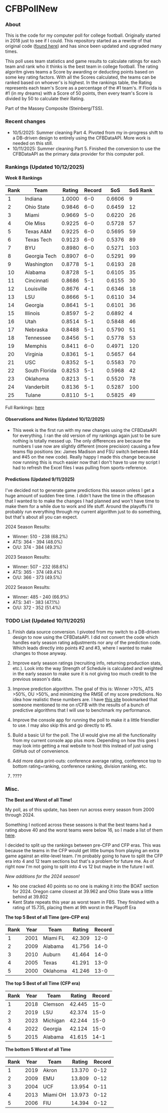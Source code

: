 # CFBPollNew

### About

This is the code for my computer poll for college football. Originally started in 2018 just to see if I could. This repository started as a rewrite of that original code ([found here](https://github.com/taylorleprechaun/CFBPoll)) and has since been updated and upgraded many times.

This poll uses team statistics and game results to calculate ratings for each team and rank who it thinks is the best team in college football. The rating algoritm gives teams a Score by awarding or deducting points based on some key rating factors. With all the Scores calculated, the teams can be ranked based on whoever's is highest. In the rankings table, the Rating represents each team's Score as a percentage of the #1 team's. If Florida is #1 (in my dreams) with a Score of 50 points, then every team's Score is divided by 50 to calculate their Rating.

Part of the Massey Composite (Steinberg/TSS).

### Recent changes

* 10/5/2025: Summer cleaning Part 4. Pivoted from my in-progress shift to a DB-driven design to entirely using the CFBDataAPI. More work is needed on this still.
* 10/11/2025: Summer cleaning Part 5. Finished the conversion to use the CFBDataAPI as the primary data provider for this computer poll.

### Rankings (Updated 10/12/2025)

**Week 8 Rankings**

Rank | Team | Rating | Record | SoS | SoS Rank
---|---|---|---|---|---
1 | Indiana | 1.0000 | 6-0 | 0.6606 | 9
2 | Ohio State | 0.9846 | 6-0 | 0.6459 | 12
3 | Miami | 0.9669 | 5-0 | 0.6220 | 26
4 | Ole Miss | 0.9225 | 6-0 | 0.5728 | 57
5 | Texas A&M | 0.9225 | 6-0 | 0.5695 | 59
6 | Texas Tech | 0.9123 | 6-0 | 0.5376 | 89
7 | BYU | 0.8980 | 6-0 | 0.5271 | 103
8 | Georgia Tech | 0.8907 | 6-0 | 0.5291 | 99
9 | Washington | 0.8778 | 5-1 | 0.6193 | 28
10 | Alabama | 0.8728 | 5-1 | 0.6105 | 35
11 | Cincinnati | 0.8686 | 5-1 | 0.6155 | 30
12 | Louisville | 0.8676 | 4-1 | 0.6346 | 18
13 | LSU | 0.8666 | 5-1 | 0.6110 | 34
14 | Georgia | 0.8641 | 5-1 | 0.6101 | 36
15 | Illinois | 0.8597 | 5-2 | 0.6892 | 4
16 | Utah | 0.8514 | 5-1 | 0.5848 | 46
17 | Nebraska | 0.8488 | 5-1 | 0.5790 | 51
18 | Tennessee | 0.8456 | 5-1 | 0.5778 | 53
19 | Memphis | 0.8411 | 6-0 | 0.4971 | 120
20 | Virginia | 0.8361 | 5-1 | 0.5657 | 64
21 | USC | 0.8352 | 5-1 | 0.5583 | 70
22 | South Florida | 0.8253 | 5-1 | 0.5968 | 42
23 | Oklahoma | 0.8213 | 5-1 | 0.5520 | 78
24 | Vanderbilt | 0.8136 | 5-1 | 0.5287 | 100
25 | Tulane | 0.8110 | 5-1 | 0.5825 | 49

Full Rankings: [here](https://github.com/taylorleprechaun/CFBPollNew/blob/main/CFBPoll/PreviousPolls/2025/2025-Week%2008.md)

#### Observations and Notes (Updated 10/12/2025)

* This week is the first run with my new changes using the CFBDataAPI for everything. I ran the old version of my rankings again just to be sure nothing is totally messed up. The only differences are because the numbers I use now are slightly 
different (more precision) causing a few teams flip positions (ex: James Madison and FSU switch between #44 and #45 on the new code). Really happy I made this change because now running this is much easier now that I don't have to use my script I had to refresh the Excel files I was pulling from sports-reference.

#### Predictions (Updated 9/11/2025)

I've decided not to generate game predictions this season unless I get a huge amount of sudden free time. I didn't have the time in the offseason that I wanted to to make the changes I had planned and won't have time to make them for a while due to work and life stuff. Around the playoffs I'll probably run everything through my current algorithm just to do something, but that's about all you can expect.

2024 Season Results:
* Winner: 510 - 238 (68.2%)
* ATS: 364 - 394 (48.0%)
* O/U: 374 - 384 (49.3%)

2023 Season Results:
* Winner: 507 - 232 (68.6%)
* ATS: 365 - 374 (49.4%)
* O/U: 366 - 373 (49.5%)

2022 Season Results:
* Winner: 485 - 240 (66.9%)
* ATS: 341 - 383 (47.1%)
* O/U: 372 - 352 (51.4%)

### TODO List (Updated 10/11/2025)

1. Finish data source conversion. I pivoted from my switch to a DB-driven design to now using the CFBDataAPI. I did not convert the code which handles early season rating adjustments nor any of the prediction code. Which leads directly into points #2 and #3, where I wanted to make changes to those anyway.

2. Improve early season ratings (recruiting info, returning production stats, etc.). Look into the way Strength of Schedule is calculated and weighted in the early season to make sure it is not giving too much credit to the previous season's data.

3. Improve prediction algorithm. The goal of this is: Winner >70%, ATS >50%, OU >50%, and minimizing the RMSE of my score predictions. No idea how realistic these numbers are. I have [this site](https://www.thepredictiontracker.com/ncaaresults.php) bookmarked that someone mentioned to me on r/CFB with the results of a bunch of predictive algorithms that I will use to benchmark my performance.

4. Improve the console app for running the poll to make it a little friendlier to use. I may also skip this and go directly to #5.

5. Build a basic UI for the poll. The UI would give me all the functionality from my current console app plus more. Depending on how this goes I may look into getting a real website to host this instead of just using GitHub out of convenience.

6. Add more data print-outs: conference average rating, conference top to bottom rating+ranking, conference ranking, division ranking, etc.

7. ????

### Misc.

**The Best and Worst of all Time!**

My poll, as of this update, has been run across every season from 2000 through 2024.

Something I noticed across these seasons is that the best teams had a rating above 40 and the worst teams were below 16, so I made a list of them [here]( https://github.com/taylorleprechaun/CFBPollNew/blob/main/CFBPoll/Resources/BOAT%20and%20WOAT.xlsx).

I decided to split up the rankings between pre-CFP and CFP eras.  This was because the teams in the CFP would get little bumps from playing an extra game against an elite-level team.
I'm probably going to have to split the CFP era into 4 and 12 team sections but that's a problem for future me. As of right now I'm not going to split into 4 vs 12 but maybe in the future I will.

*New additions for the 2024 season!*

* No one cracked 40 points so no one is making it into the BOAT section for 2024. Oregon came closest at 39.962 and Ohio State was a little behind at 39.802
* Kent State repeats this year as worst team in FBS. They finished with a rating of 15.735, placing them at 9th worst in the Playoff Era

**The top 5 Best of all Time (pre-CFP era)**

Rank | Year | Team | Rating | Record
---|---|---|---|---
1 | 2001 | Miami FL | 42.309 | 12-0
2 | 2009 | Alabama | 41.756 | 14-0
3 | 2010 | Auburn | 41.464 | 14-0
4 | 2005 | Texas | 41.291 | 13-0
5 | 2000 | Oklahoma | 41.246 | 13-0

**The top 5 Best of all Time (CFP era)**

Rank | Year | Team | Rating | Record
---|---|---|---|---
1 | 2018 | Clemson | 42.445 | 15-0
2 | 2019 | LSU | 42.374 | 15-0
3 | 2023 | Michigan | 42.244 | 15-0
4 | 2022 | Georgia | 42.124 | 15-0
5 | 2015 | Alabama | 41.615 | 14-1

**The bottom 5 Worst of all Time**

Rank | Year | Team | Rating | Record
---|---|---|---|---
1 | 2019 | Akron | 13.370 | 0-12
2 | 2009 | EMU | 13.809 | 0-12
3 | 2004 | UCF | 13.954 | 0-11
4 | 2013 | Miami OH | 13.973 | 0-12
5 | 2006 | FIU | 14.394 | 0-12
